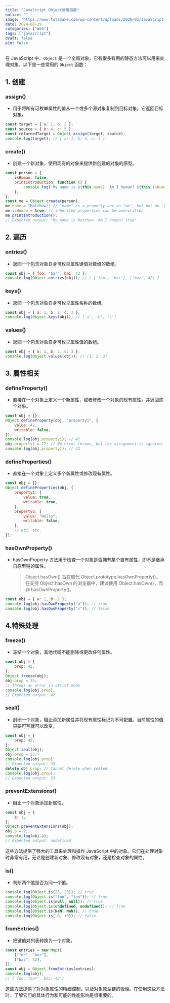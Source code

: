 ```yaml
---
title: "JavaScript Object常用函数"
notice: ""
image: "https://www.tutsmake.com/wp-content/uploads/2020/05/JavaScript-Objects-768x384.jpeg"
date: 2024-08-29
categories: ["Web"]
tags: ["javascript"]
draft: false
pin: false
---
```


在 JavaScript 中，`Object` 是一个全局对象，它有很多有用的静态方法可以用来处理对象。以下是一些常用的 `Object` 函数：

## 1. 创建

### assign()

-   用于将所有可枚举属性的值从一个或多个源对象复制到目标对象。它返回目标对象。

```javascript
const target = { a: 1, b: 2 };
const source = { b: 4, c: 5 };
const returnedTarget = Object.assign(target, source);
console.log(target); // { a: 1, b: 4, c: 5 }
```

### create()

-   创建一个新对象，使用现有的对象来提供新创建的对象的原型。

```javascript
const person = {
    isHuman: false,
    printIntroduction: function () {
        console.log(`My name is ${this.name}. Am I human? ${this.isHuman}`);
    },
};
const me = Object.create(person);
me.name = "Matthew"; // "name" is a property set on "me", but not on "person"
me.isHuman = true; // inherited properties can be overwritten
me.printIntroduction();
// Expected output: "My name is Matthew. Am I human? true"
```

## 2. 遍历

### entries()

-   返回一个包含对象自身可枚举属性键值对数组的数组。

```javascript
const obj = { foo: "bar", baz: 42 };
console.log(Object.entries(obj)); // [ ['foo', 'bar'], ['baz', 42] ]
```

### keys()

-   返回一个包含对象自身可枚举属性名称的数组。

```javascript
const obj = { a: 1, b: 2, c: 3 };
console.log(Object.keys(obj)); // ['a', 'b', 'c']
```

### values()

-   返回一个包含对象自身可枚举属性值的数组。

```javascript
const obj = { a: 1, b: 2, c: 3 };
console.log(Object.values(obj)); // [1, 2, 3]
```

## 3. 属性相关

### defineProperty()

-   直接在一个对象上定义一个新属性，或者修改一个对象的现有属性，并返回这个对象。

```javascript
const obj = {};
Object.defineProperty(obj, "property1", {
    value: 42,
    writable: false,
});
console.log(obj.property1); // 42
obj.property1 = 77; // No error thrown, but the assignment is ignored.
console.log(obj.property1); // 42
```

### defineProperties()

-   直接在一个对象上定义多个新属性或修改现有属性。

```javascript
const obj = {};
Object.defineProperties(obj, {
    property1: {
        value: true,
        writable: true,
    },
    property2: {
        value: "Hello",
        writable: false,
    },
    // etc. etc.
});
```

### hasOwnProperty()

-   hasOwnProperty 方法用于检查一个对象是否拥有某个自有属性，即不是继承自原型链的属性。
    > Object.hasOwn() 旨在取代 Object.prototype.hasOwnProperty()。在支持 Object.hasOwn 的浏览器中，建议使用 Object.hasOwn()，而非 hasOwnProperty()。

```javascript
const obj = { a: 1, b: 2 };
console.log(obj.hasOwnProperty("a")); // true
console.log(obj.hasOwnProperty("c")); // false
```

## 4.特殊处理

### freeze()

-   冻结一个对象，其他代码不能删除或更改任何属性。

```javascript
const obj = {
    prop: 42,
};
Object.freeze(obj);
obj.prop = 33;
// Throws an error in strict mode
console.log(obj.prop);
// Expected output: 42
```

### seal()

-   封闭一个对象，阻止添加新属性并将现有属性标记为不可配置。当前属性的值只要可写就可以改变。

```javascript
const obj = {
    prop: 42,
};
Object.seal(obj);
obj.prop = 33;
console.log(obj.prop);
// Expected output: 33
delete obj.prop; // Cannot delete when sealed
console.log(obj.prop);
// Expected output: 33
```

### preventExtensions()

-   阻止一个对象添加新属性。

```javascript
const obj = {
    a: 1,
};
Object.preventExtensions(obj);
obj.b = 2;
console.log(obj.b);
// Expected output: undefined
```

这些方法提供了强大的工具来处理和操作 JavaScript 中的对象。它们在处理对象时非常有用，无论是创建新对象、修改现有对象，还是检查对象的属性。

### is()

-   判断两个值是否为同一个值。

```javascript
console.log(Object.is(25, 25)); // true
console.log(Object.is("foo", "foo")); // true
console.log(Object.is(null, null)); // true
console.log(Object.is(undefined, undefined)); // true
console.log(Object.is(NaN, NaN)); // true
console.log(Object.is(-0, +0)); // false
```

### fromEntries()

-   把键值对列表转换为一个对象。

```javascript
const entries = new Map([
    ["foo", "bar"],
    ["baz", 42],
]);
const obj = Object.fromEntries(entries);
console.log(obj);
// { foo: "bar", baz: 42 }
```

这些方法提供了对对象属性的精细控制，以及对象原型链的管理。在使用这些方法时，了解它们的具体行为和可能的性能影响是很重要的。
